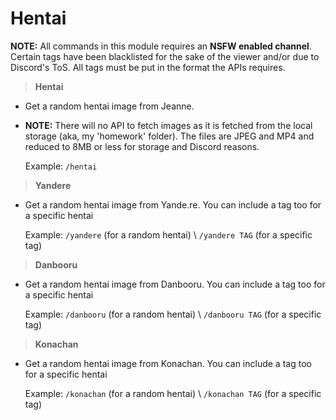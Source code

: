 # Hentai

**NOTE:** All commands in this module requires an **NSFW enabled channel**. Certain tags have been blacklisted for the sake of the viewer and/or due to Discord's ToS. All tags must be put in the format the APIs requires.

>**Hentai**

* Get a random hentai image from Jeanne.
* **NOTE:** There will no API to fetch images as it is fetched from the local storage (aka, my 'homework' folder). The files are JPEG and MP4 and reduced to 8MB or less for storage and Discord reasons.

    Example: `/hentai`

>**Yandere**

* Get a random hentai image from Yande.re. You can include a tag too for a specific hentai

    Example: `/yandere` (for a random hentai) \ `/yandere TAG` (for a specific tag)


>**Danbooru**

* Get a random hentai image from Danbooru. You can include a tag too for a specific hentai

    Example: `/danbooru` (for a random hentai) \ `/danbooru TAG` (for a specific tag)

>**Konachan**

* Get a random hentai image from Konachan. You can include a tag too for a specific hentai

    Example: `/konachan` (for a random hentai) \ `/konachan TAG` (for a specific tag)
